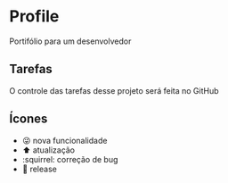 # Profile
Portifólio para um desenvolvedor

## Tarefas

O controle das tarefas desse projeto será feita no GitHub

## Ícones

- :stuck_out_tongue_winking_eye: nova funcionalidade
- :arrow_up: atualização
- :squirrel: correção de bug
- :checkered_flag: release